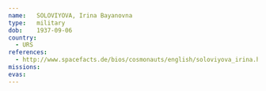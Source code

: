 ```yaml
---
name:	SOLOVIYOVA, Irina Bayanovna 
type:	military
dob:	1937-09-06
country:
  - URS
references:
  - http://www.spacefacts.de/bios/cosmonauts/english/soloviyova_irina.htm
missions:
evas:
---
```


